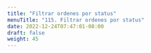 ```yaml
---
title: "Filtrar ordenes por status"
menuTitle: "115. Filtrar ordenes por status"
date: 2022-12-24T07:47:01-08:00
draft: false
weight: 45
---
```

